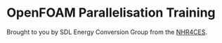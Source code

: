 # OpenFOAM Parallelisation Training

Brought to you by SDL Energy Conversion Group from the [NHR4CES](https://www.nhr4ces.de/).

